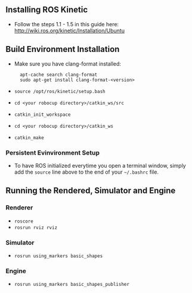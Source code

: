 ## Installing ROS Kinetic
- Follow the steps 1.1 - 1.5 in this guide here: http://wiki.ros.org/kinetic/Installation/Ubuntu

## Build Environment Installation

- Make sure you have clang-format installed: 

        apt-cache search clang-format
        sudo apt-get install clang-format-<version>
    
- `source /opt/ros/kinetic/setup.bash`
- `cd <your robocup directory>/catkin_ws/src`
- `catkin_init_workspace`
- `cd <your robocup directory>/catkin_ws`
- `catkin_make`

### Persistent Evinvironment Setup
- To have ROS initialized everytime you open a terminal window, simply add the `source` line above to the end of your `~/.bashrc` file.

## Running the Rendered, Simulator and Engine
### Renderer
- `roscore`
- `rosrun rviz rviz`

### Simulator
- `rosrun using_markers basic_shapes`

### Engine
- `rosrun using_markers basic_shapes_publisher`